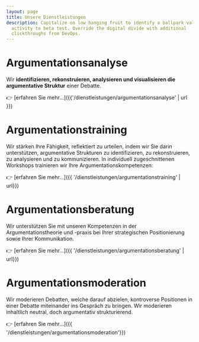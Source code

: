 ```yaml
---
layout: page
title: Unsere Dienstleistungen
description: Capitalize on low hanging fruit to identify a ballpark value added
  activity to beta test. Override the digital divide with additional
  clickthroughs from DevOps.
---
```



# Argumentationsanalyse

Wir **identifizieren, rekonstruieren, analysieren und visualisieren die argumentative Struktur** einer Debatte.


👉 [erfahren Sie mehr...]({{'/dienstleistungen/argumentationsanalyse' | url }})

# Argumentationstraining

Wir stärken Ihre Fähigkeit, reflektiert zu urteilen, indem wir Sie darin unterstützen, argumentative Strukturen zu identifizieren, zu rekonstruieren, zu analysieren und zu kommunizieren. In individuell zugeschnittenen Workshops trainieren wir Ihre Argumentationskompetenzen: 

👉 [erfahren Sie mehr...]({{ '/dienstleistungen/argumentationstraining' | url}})


# Argumentationsberatung

Wir unterstützen Sie mit unseren Kompetenzen in der Argumentationstheorie und -praxis bei Ihrer strategischen Positionierung sowie Ihrer Kommunikation.

👉 [erfahren Sie mehr...]({{ '/dienstleistungen/argumentationsberatung' | url}})


# Argumentationsmoderation

Wir moderieren Debatten, welche darauf abzielen, kontroverse Positionen in einer Debatte miteinander ins Gespräch zu bringen. Wir moderieren inhaltlich neutral, doch argumentativ strukturierend.

👉 [erfahren Sie mehr...]({{ '/dienstleistungen/argumentationsmoderation'}})
